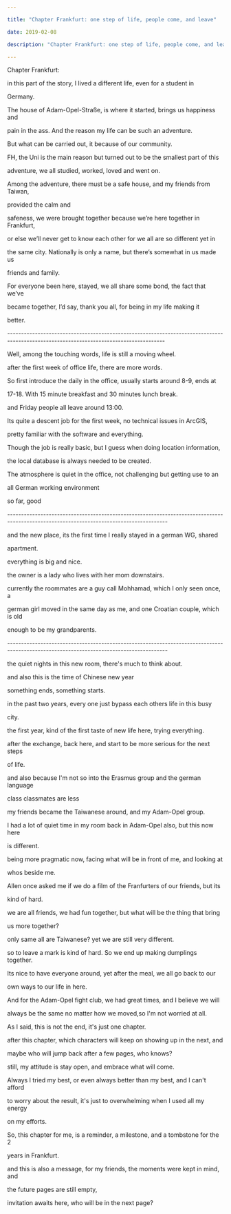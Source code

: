 ```yaml
---

title: "Chapter Frankfurt: one step of life, people come, and leave"

date: 2019-02-08

description: "Chapter Frankfurt: one step of life, people come, and leave"

---
```




Chapter Frankfurt:  

  

in this part of the story, I lived a different life, even for a student in

Germany.  

  

  

  

The house of Adam-Opel-Straße, is where it started, brings us happiness and

pain in the ass. And the reason my life can be such an adventure.  

  

  

  

  

  

But what can be carried out, it because of our community.  

  

  

  

FH, the Uni is the main reason but turned out to be the smallest part of this

adventure, we all studied, worked, loved and went on.  

  

  

  

Among the adventure, there must be a safe house, and my friends from Taiwan,

provided the calm and  

  

safeness, we were brought together because we’re here together in Frankfurt,

or else we’ll never get to know each other for we all are so different yet in

the same city. Nationally is only a name, but there’s somewhat in us made us

friends and family.  

  

  

  

For everyone been here, stayed, we all share some bond, the fact that we’ve

became together, I’d say, thank you all, for being in my life making it

better.  

  

  

  

\---------------------------------------------------------------------------------------------------------------------------------------  

  

  

  

Well, among the touching words, life is still a moving wheel.  

  

  

  

after the first week of office life, there are more words.  

  

  

  

So first introduce the daily in the office, usually starts around 8-9, ends at

17-18. With 15 minute breakfast and 30 minutes lunch break.  

  

and Friday people all leave around 13:00.  

  

  

  

Its quite a descent job for the first week, no technical issues in ArcGIS,

pretty familiar with the software and everything.  

  

  

  

Though the job is really basic, but I guess when doing location information,

the local database is always needed to be created.  

  

  

  

The atmosphere is quiet in the office, not challenging but getting use to an

all German working environment  

  

  

  

so far, good  

  

\----------------------------------------------------------------------------------------------------------------------------------------  

  

  

  

and the new place, its the first time I really stayed in a german WG, shared

apartment.  

  

everything is big and nice.  

  

  

  

the owner is a lady who lives with her mom downstairs.  

  

  

  

currently the roommates are a guy call Mohhamad, which I only seen once, a

german girl moved in the same day as me, and one Croatian couple, which is old

enough to be my grandparents.  

  

\----------------------------------------------------------------------------------------------------------------------------------------  

  

  

  

the quiet nights in this new room, there's much to think about.  

  

  

  

and also this is the time of Chinese new year  

  

  

  

something ends, something starts.  

  

  

  

in the past two years, every one just bypass each others life in this busy

city.  

  

  

  

the first year, kind of the first taste of new life here, trying everything.  

  

  

  

after the exchange, back here, and start to be more serious for the next steps

of life.  

  

  

  

and also because I'm not so into the Erasmus group and the german language

class classmates are less  

  

  

  

my friends became the Taiwanese around, and my Adam-Opel group.  

  

  

  

I had a lot of quiet time in my room back in Adam-Opel also, but this now here

is different.  

  

  

  

being more pragmatic now, facing what will be in front of me, and looking at

whos beside me.  

  

  

  

Allen once asked me if we do a film of the Franfurters of our friends, but its

kind of hard.  

  

  

  

we are all friends, we had fun together, but what will be the thing that bring

us more together?  

  

  

  

only same all are Taiwanese? yet we are still very different.  

  

  

  

so to leave a mark is kind of hard. So we end up making dumplings together.  

  

  

  

Its nice to have everyone around, yet after the meal, we all go back to our

own ways to our life in here.  

  

  

  

  

  

And for the Adam-Opel fight club, we had great times, and I believe we will

always be the same no matter how we moved,so I'm not worried at all.  

  

  

  

As I said, this is not the end, it's just one chapter.  

  

  

  

after this chapter, which characters will keep on showing up in the next, and

maybe who will jump back after a few pages, who knows?  

  

  

  

still, my attitude is stay open, and embrace what will come.  

  

  

  

Always I tried my best, or even always better than my best, and I can't afford

to worry about the result, it's just to overwhelming when I used all my energy

on my efforts.  

  

  

  

So, this chapter for me, is a reminder, a milestone, and a tombstone for the 2

years in Frankfurt.  

  

  

  

and this is also a message, for my friends, the moments were kept in mind, and

the future pages are still empty,  

  

  

  

invitation awaits here, who will be in the next page?  

  

  

  



